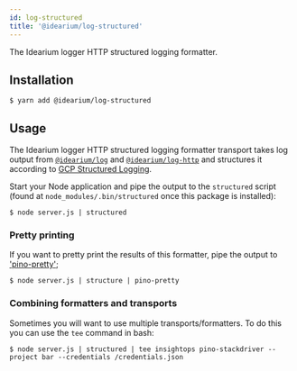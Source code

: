 ```yaml
---
id: log-structured
title: '@idearium/log-structured'
---
```


The Idearium logger HTTP structured logging formatter.

## Installation

```shell
$ yarn add @idearium/log-structured
```

## Usage

The Idearium logger HTTP structured logging formatter transport takes log output from [`@idearium/log`](log.md) and [`@idearium/log-http`](log-http.md) and structures it according to [GCP Structured Logging](https://cloud.google.com/logging/docs/structured-logging).

Start your Node application and pipe the output to the `structured` script (found at `node_modules/.bin/structured` once this package is installed):

```shell
$ node server.js | structured
```

### Pretty printing

If you want to pretty print the results of this formatter, pipe the output to ['pino-pretty'](https://github.com/pinojs/pino-pretty);

```shell
$ node server.js | structure | pino-pretty
```

### Combining formatters and transports

Sometimes you will want to use multiple transports/formatters. To do this you can use the `tee` command in bash:

```shell
$ node server.js | structured | tee insightops pino-stackdriver --project bar --credentials /credentials.json
```
